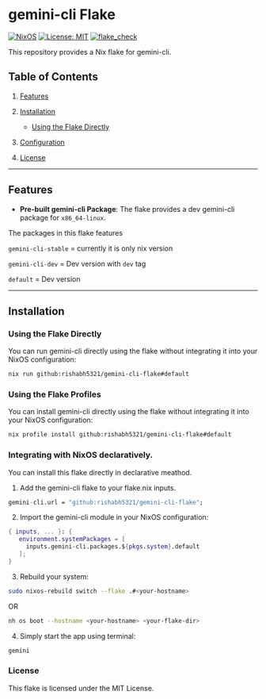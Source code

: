 # gemini-cli Flake

[![NixOS](https://img.shields.io/badge/NixOS-supported-blue.svg)](https://nixos.org)
[![License: MIT](https://img.shields.io/badge/License-MIT-green.svg)](LICENSE)
[![flake_check](https://github.com/Rishabh5321/gemini-cli-flake/actions/workflows/flake_build.yml/badge.svg)](https://github.com/Rishabh5321/gemini-cli-flake/actions/workflows/flake_build.yml)

This repository provides a Nix flake for gemini-cli.

## Table of Contents
1. [Features](#features)
2. [Installation](#installation)

   - [Using the Flake Directly](#using-the-flake-directly)

3. [Configuration](#configuration)
4. [License](#license)

---

## Features
- **Pre-built gemini-cli Package**: The flake provides a dev gemini-cli package for `x86_64-linux`.

The packages in this flake features

`gemini-cli-stable` = currently it is only nix version

`gemini-cli-dev` = Dev version with `dev` tag

`default` = Dev version

---

## Installation

### Using the Flake Directly
You can run gemini-cli directly using the flake without integrating it into your NixOS configuration:

```bash
nix run github:rishabh5321/gemini-cli-flake#default
```
### Using the Flake Profiles

You can install gemini-cli directly using the flake without integrating it into your NixOS configuration:
```bash
nix profile install github:rishabh5321/gemini-cli-flake#default
```

### Integrating with NixOS declaratively.

You can install this flake directly in declarative meathod.

1. Add the gemini-cli flake to your flake.nix inputs.
```nix
gemini-cli.url = "github:rishabh5321/gemini-cli-flake";
```
2. Import the gemini-cli module in your NixOS configuration:
```nix
{ inputs, ... }: {
   environment.systemPackages = [
     inputs.gemini-cli.packages.${pkgs.system}.default
   ];
}
```
3. Rebuild your system:
```bash
sudo nixos-rebuild switch --flake .#<your-hostname>
```
OR
```bash
nh os boot --hostname <your-hostname> <your-flake-dir>
```
4. Simply start the app using terminal:
```bash
gemini
```

### License
This flake is licensed under the MIT License.
